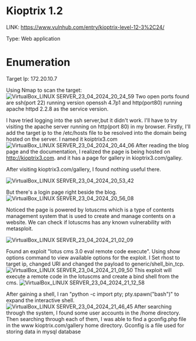 # Kioptrix 1.2

LINK: https://www.vulnhub.com/entry/kioptrix-level-12-3%2C24/

Type: Web application

# Enumeration
 Target Ip: 172.20.10.7
 
 Using Nmap to scan the target:
 ![VirtualBox_LINUX SERVER_23_04_2024_20_24_59](https://github.com/Fernandez99fc/cybersec/assets/172477285/25555fe8-cd02-4c36-b1ab-1f425c176d5a)
Two open ports found are ssh(port 22) running version openssh 4.7p1 and http(port80) running apache httpd 2.2.8 as the service version.

I have tried logging into the ssh server,but it didn't work. I'll have to try visiting the apache server running on http(port 80) in my browser. Firstly, I'll add the target ip to the /etc/hosts file to be resolved into the domain being hosted on the server. I named it koiptrix3.com
![VirtualBox_LINUX SERVER_23_04_2024_20_44_06](https://github.com/Fernandez99fc/cybersec/assets/172477285/bdcc1795-c4bb-48b8-87a7-da92aa588a66)
After reading the blog page and the documentation, I realized the page is being hosted on http://kioptrix3.com. and it has a page for gallery in kioptrix3.com/galley.

After visiting kioptrix3.com/gallery, I found nothing useful there.

![VirtualBox_LINUX SERVER_23_04_2024_20_53_42](https://github.com/Fernandez99fc/cybersec/assets/172477285/2a67190c-0016-4de6-8bae-0428e32e46dd)

But there's a login page right beside the blog.
![VirtualBox_LINUX SERVER_23_04_2024_20_56_08](https://github.com/Fernandez99fc/cybersec/assets/172477285/3e2c400b-059e-4864-ab4e-add22e895400)

Noticed the page is powered by lotuscms which is a type of contents management system that is used to create and manage contents on a website. We can check if lotuscms has any known vulnerability with metasploit. 

![VirtualBox_LINUX SERVER_23_04_2024_21_02_09](https://github.com/Fernandez99fc/cybersec/assets/172477285/6b7cb7e5-ed11-42e4-b083-4e68cacb8da0)

Found an exploit "lotus cms 3.0 eval remote code execute". Using show options command to view available options for the exploit. I Set rhost to target ip, changed URI and changed the payload to generic/shell_bin_tcp.
![VirtualBox_LINUX SERVER_23_04_2024_21_09_50](https://github.com/Fernandez99fc/cybersec/assets/172477285/e932de46-35bf-4304-b05f-7f78631818e2)
This exploit will execute a remote code in the lotuscms and create a bind shell from the cms.
![VirtualBox_LINUX SERVER_23_04_2024_21_12_58](https://github.com/Fernandez99fc/cybersec/assets/172477285/8a967676-870b-40ca-9d2f-2a2fc56e4a8b)

After gaining a shell, I ran "python -c import pty; pty.spawn("bash")" to expand the interactive shell.
![VirtualBox_LINUX SERVER_23_04_2024_21_46_45](https://github.com/Fernandez99fc/cybersec/assets/172477285/3a557098-efb0-4241-ab07-c29865f08b7e)
After searching through the system, I found some user accounts in the /home directory. Then searching through each of them, I was able to find a gconfig.php file in the www kioptrix.com/gallery home directory. Gconfig is a file used for storing data in mysql database

 
 





